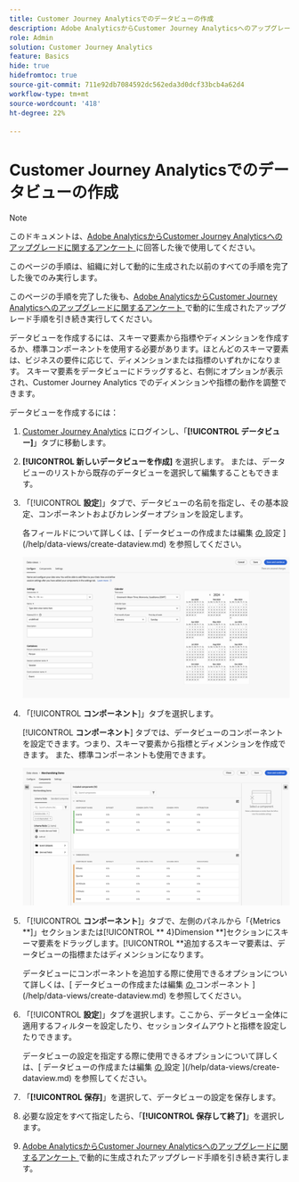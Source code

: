 ```yaml
---
title: Customer Journey Analyticsでのデータビューの作成
description: Adobe AnalyticsからCustomer Journey Analyticsへのアップグレードに推奨されるパスについて説明します
role: Admin
solution: Customer Journey Analytics
feature: Basics
hide: true
hidefromtoc: true
source-git-commit: 711e92db7084592dc562eda3d0dcf33bcb4a62d4
workflow-type: tm+mt
source-wordcount: '418'
ht-degree: 22%

---
```


# Customer Journey Analyticsでのデータビューの作成

>[!NOTE]
>
>このドキュメントは、[Adobe AnalyticsからCustomer Journey Analyticsへのアップグレードに関するアンケート ](https://gigazelle.github.io/cja-ttv/) に回答した後で使用してください。
> 
>このページの手順は、組織に対して動的に生成された以前のすべての手順を完了した後でのみ実行します。
>
>このページの手順を完了した後も、[Adobe AnalyticsからCustomer Journey Analyticsへのアップグレードに関するアンケート ](https://gigazelle.github.io/cja-ttv/) で動的に生成されたアップグレード手順を引き続き実行してください。

<!-- Should we single source this instead of duplicate it? The following steps were copied from: /help/data-views/create-dataview.md -->

データビューを作成するには、スキーマ要素から指標やディメンションを作成するか、標準コンポーネントを使用する必要があります。ほとんどのスキーマ要素は、ビジネスの要件に応じて、ディメンションまたは指標のいずれかになります。 スキーマ要素をデータビューにドラッグすると、右側にオプションが表示され、Customer Journey Analytics でのディメンションや指標の動作を調整できます。

データビューを作成するには：

1. [Customer Journey Analytics](https://analytics.adobe.com) にログインし、「**[!UICONTROL データビュー]**」タブに移動します。

1. **[!UICONTROL 新しいデータビューを作成]** を選択します。 または、データビューのリストから既存のデータビューを選択して編集することもできます。

1. 「[!UICONTROL **設定**]」タブで、データビューの名前を指定し、その基本設定、コンポーネントおよびカレンダーオプションを設定します。

   各フィールドについて詳しくは、[ データビューの作成または編集 [ の ](/help/data-views/create-dataview.md#configure) 設定 ](/help/data-views/create-dataview.md) を参照してください。

   ![データビューの設定](assets/dataview-configure.png)

1. 「[!UICONTROL **コンポーネント**]」タブを選択します。

   [!UICONTROL **コンポーネント**] タブでは、データビューのコンポーネントを設定できます。つまり、スキーマ要素から指標とディメンションを作成できます。 また、標準コンポーネントも使用できます。

   ![「コンポーネント」タブ](assets/dataview-components.png)

1. 「[!UICONTROL **コンポーネント**]」タブで、左側のパネルから「{Metrics **]」セクションまたは[!UICONTROL ** 4}Dimension **]セクションにスキーマ要素をドラッグします。[!UICONTROL **&#x200B;追加するスキーマ要素は、データビューの指標またはディメンションになります。

   データビューにコンポーネントを追加する際に使用できるオプションについて詳しくは、[ データビューの作成または編集 [ の ](/help/data-views/create-dataview.md#components) コンポーネント ](/help/data-views/create-dataview.md) を参照してください。

1. 「[!UICONTROL **設定**]」タブを選択します。ここから、データビュー全体に適用するフィルターを設定したり、セッションタイムアウトと指標を設定したりできます。

   データビューの設定を指定する際に使用できるオプションについて詳しくは、[ データビューの作成または編集 [ の ](/help/data-views/create-dataview.md#settings) 設定 ](/help/data-views/create-dataview.md) を参照してください。

1. 「**[!UICONTROL 保存]**」を選択して、データビューの設定を保存します。

1. 必要な設定をすべて指定したら、「**[!UICONTROL 保存して終了]**」を選択します。

1. [Adobe AnalyticsからCustomer Journey Analyticsへのアップグレードに関するアンケート ](https://gigazelle.github.io/cja-ttv/) で動的に生成されたアップグレード手順を引き続き実行します。

